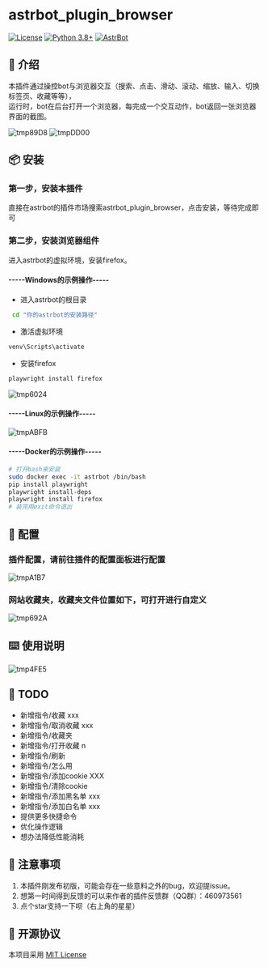 # astrbot_plugin_browser


[![License](https://img.shields.io/badge/License-MIT-green.svg)](https://opensource.org/licenses/MIT)
[![Python 3.8+](https://img.shields.io/badge/Python-3.8%2B-blue.svg)](https://www.python.org/)
[![AstrBot](https://img.shields.io/badge/AstrBot-3.4%2B-orange.svg)](https://github.com/Soulter/AstrBot)

## 🤝 介绍
本插件通过操控bot与浏览器交互（搜索、点击、滑动、滚动、缩放、输入、切换标签页、收藏等等），  
运行时，bot在后台打开一个浏览器，每完成一个交互动作，bot返回一张浏览器界面的截图。

![tmp89D8](https://github.com/user-attachments/assets/1461c5f4-a918-4930-8ca7-b3a4701bf74c)
![tmpDD00](https://github.com/user-attachments/assets/72bf743c-792a-48ed-8848-58ff0cfe82cf)

## 📦 安装

### 第一步，安装本插件
直接在astrbot的插件市场搜索astrbot_plugin_browser，点击安装，等待完成即可

### 第二步，安装浏览器组件
进入astrbot的虚拟环境，安装firefox。
#### -----Windows的示例操作-----
- 进入astrbot的根目录
```bash
 cd "你的astrbot的安装路径"
```
- 激活虚拟环境
```bash
venv\Scripts\activate
```
- 安装firefox
```bash
playwright install firefox
```
![tmp6024](https://github.com/user-attachments/assets/d2cd2c3e-4f77-427f-8c3c-b5407e7b0f6b)

#### -----Linux的示例操作-----
![tmpABFB](https://github.com/user-attachments/assets/646edf2d-22fe-40ad-8876-aad285cf7aca)
#### -----Docker的示例操作-----

```bash
# 打开bash来安装
sudo docker exec -it astrbot /bin/bash
pip install playwright
playwright install-deps
playwright install firefox
# 装完用exit命令退出
```
## 🤝 配置
### 插件配置，请前往插件的配置面板进行配置
  ![tmpA1B7](https://github.com/user-attachments/assets/9ca5bd1a-80fb-41cc-a9d7-acb66c841af7)
### 网站收藏夹，收藏夹文件位置如下，可打开进行自定义
  ![tmp692A](https://github.com/user-attachments/assets/d809f0f4-308f-4ad2-a555-e79ac72f3154)

## ⌨️ 使用说明
![tmp4FE5](https://github.com/user-attachments/assets/365e4a07-5ada-4f60-ac0c-c0c562d9633e)


## 🤝 TODO
- 新增指令/收藏 xxx
- 新增指令/取消收藏 xxx
- 新增指令/收藏夹
- 新增指令/打开收藏 n
- 新增指令/刷新 
- 新增指令/怎么用 
- 新增指令/添加cookie XXX
- 新增指令/清除cookie
- 新增指令/添加黑名单 xxx
- 新增指令/添加白名单 xxx
- 提供更多快捷命令
- 优化操作逻辑
- 想办法降低性能消耗


## 📌 注意事项
1. 本插件刚发布初版，可能会存在一些意料之外的bug，欢迎提issue。
2. 想第一时间得到反馈的可以来作者的插件反馈群（QQ群）：460973561
3. 点个star支持一下呗（右上角的星星）


## 📜 开源协议
本项目采用 [MIT License](LICENSE)
